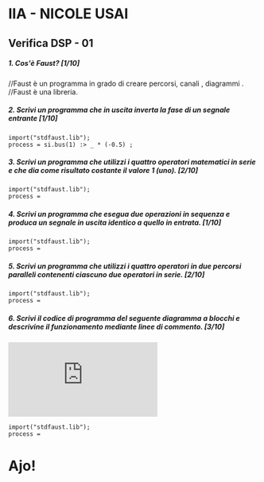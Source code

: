 # IIA - NICOLE USAI 

## Verifica DSP - 01

##### 1. Cos'è Faust? [1/10]

//Faust è un programma in grado di creare percorsi, canali , diagrammi .
//Faust è una libreria.


##### 2. Scrivi un programma che in uscita inverta la fase di un segnale entrante [1/10]

```
import("stdfaust.lib");
process = si.bus(1) :> _ * (-0.5) ;
```

##### 3. Scrivi un programma che utilizzi i quattro operatori matematici in serie e che dia come risultato costante il valore 1 (_uno_). [2/10]

```
import("stdfaust.lib");
process =
```

##### 4. Scrivi un programma che esegua due operazioni in sequenza e produca un segnale in uscita identico a quello in entrata. [1/10]

```
import("stdfaust.lib");
process =
```

##### 5. Scrivi un programma che utilizzi i quattro operatori in due percorsi paralleli contenenti ciascuno due operatori in serie. [2/10]

```
import("stdfaust.lib");
process =
```

##### 6. Scrivi il codice di programma del seguente diagramma a blocchi e descrivine il funzionamento mediante linee di commento. [3/10]

![quattro somme parallele](https://github.com/LSSN/2019-11-21-2A-DSP/blob/master/process.pdf)

```
import("stdfaust.lib");
process =
```


# Ajo!
